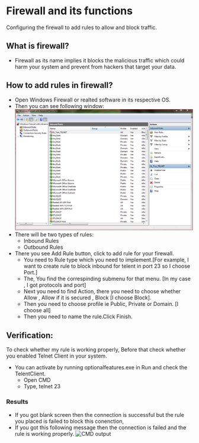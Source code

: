 # Firewall and its functions
Configuring the firewall to add rules to allow and block traffic.

## What is firewall?
- Firewall as its name implies it blocks the malicious traffic which could harm your system and prevent from hackers that target your data.

## How to add rules in firewall?
- Open Windows Firewall or realted software in its respective OS.
- Then you can see following window:
  ![Window from Windows Firewall](https://github.com/mobby14/Elevate_Labs_CYS_Task_4/blob/main/EL_LABS_FIREWALL.PNG)
- There will be two types of rules:
  - Inbound Rules
  - Outbound Rules  
- There you see Add Rule button, click to add rule for your firewall.
  - You need to Rule type which you need to implement.[For example, I want to create rule to block inbound for telent in port 23 so I choose Port.]
  - The, You find the correspinding submenu for that menu. [In my case , I got protocols and port]
  - Next you need to find Action, there you need to choose whether Allow , Allow if it is secured , Block [I choose Block].
  - Then you need to choose profile ie Public, Private or Domain. [I choose all]
  - Then you need to name the rule.Click Finish.

## Verification:

To check whether my rule is working properly,
Before that check whether you enabled Telnet Client in your system.
- You can activate by running optionalfeatures.exe in Run and check the TelentClient.
    - Open CMD
    - Type, telnet <Your ip> 23
### Results
- If you got blank screen then the connection is successful but the rule you placed is failed to block this conenction,
- If you got this following message then the connection is failed and the rule is working properly.
 ![CMD output](path/to/image.jpg)
  
